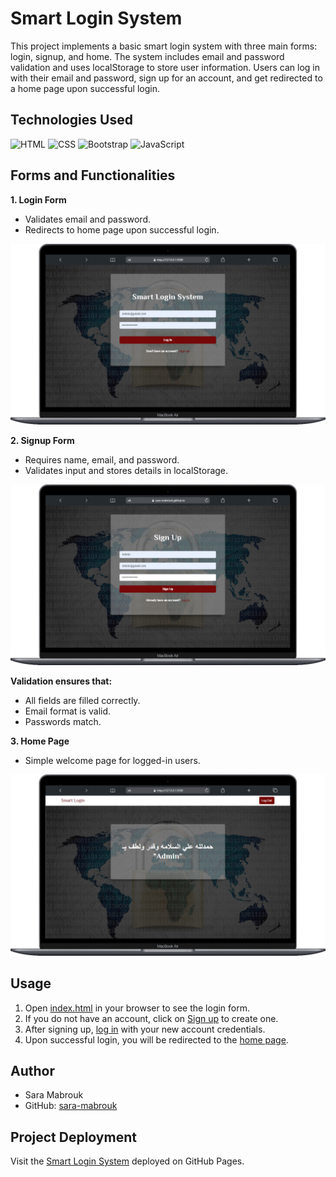 # Smart Login System

This project implements a basic smart login system with three main forms: login, signup, and home. The system includes email and password validation and uses localStorage to store user information. Users can log in with their email and password, sign up for an account, and get redirected to a home page upon successful login.

## Technologies Used

![HTML](https://img.shields.io/badge/HTML5-E34F26?style=flat&logo=HTML5&logoColor=white) ![CSS](https://img.shields.io/badge/CSS3-1572B6?style=flat&logo=CSS3&logoColor=white) ![Bootstrap](https://img.shields.io/badge/Bootstrap-7952B3?style=flat&logo=Bootstrap&logoColor=white) ![JavaScript](https://img.shields.io/badge/JavaScript-F7DF1E?style=flat&logo=JavaScript&logoColor=black)

## Forms and Functionalities

**1. Login Form**

- Validates email and password.
- Redirects to home page upon successful login.

![Login Form](./image/screens/Macbook-Air-127.0.0.1%20(4).png)

**2. Signup Form**

- Requires name, email, and password.
- Validates input and stores details in localStorage.

![Signup Form](./image/screens/Macbook-Air-sara-mabrouk.github.io.png)

**Validation ensures that:**

- All fields are filled correctly.
- Email format is valid.
- Passwords match.

**3. Home Page**

- Simple welcome page for logged-in users.

![Home Page](./image/screens/Macbook-Air-127.0.0.1%20(3).png)

## Usage

1. Open [index.html](./index.html) in your browser to see the login form.
2. If you do not have an account, click on [Sign up](./signup.html) to create one.
3. After signing up, [log in](./index.html) with your new account credentials.
4. Upon successful login, you will be redirected to the [home page](./home.html).

## Author

- Sara Mabrouk
- GitHub: [sara-mabrouk](https://github.com/sara-mabrouk)

## Project Deployment

Visit the [Smart Login System](https://sara-mabrouk.github.io/Smart-Login-System/) deployed on GitHub Pages.
